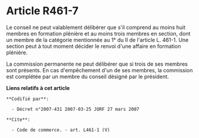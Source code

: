# Article R461-7

Le conseil ne peut valablement délibérer que s'il comprend au moins huit membres en formation plénière et au moins trois
membres en section, dont un membre de la catégorie mentionnée au 1° du II de l'article L. 461-1. Une section peut à tout
moment décider le renvoi d'une affaire en formation plénière.

La commission permanente ne peut délibérer que si trois de ses membres sont présents. En cas d'empêchement d'un de ses
membres, la commission est complétée par un membre du conseil désigné par le président.

**Liens relatifs à cet article**

	**Codifié par**:

	  - Décret n°2007-431 2007-03-25 JORF 27 mars 2007

	**Cite**:

	  - Code de commerce. - art. L461-1 (V)
